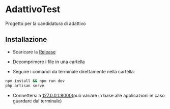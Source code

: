 # AdattivoTest
Progetto per la candidatura di adattivo

## Installazione

- Scaricare la [Release](https://github.com/Lumene98/AdattivoTest/releases/tag/v1.0)

- Decomprimere i file in una cartella

- Seguire i comandi da terminale direttamente nella cartella:

```bash
npm install && npm run dev
php artisan serve
```

- Connettersi a [127.0.0.1:8000](http://127.0.0.1:8000)(può variare in base alle applicazioni in caso guardare dal terminale)
